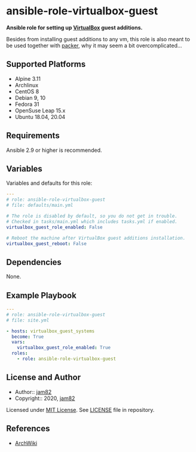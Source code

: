 # ansible-role-virtualbox-guest

**Ansible role for setting up [VirtualBox](https://virtualbox.org) guest additions.**

Besides from installing guest additions to any vm, this role is also meant to be used together with [packer](https://packer.io), why it may seem a bit overcomplicated...

## Supported Platforms

- Alpine 3.11
- Archlinux
- CentOS 8
- Debian 9, 10
- Fedora 31
- OpenSuse Leap 15.x
- Ubuntu 18.04, 20.04

## Requirements

Ansible 2.9 or higher is recommended.

## Variables

Variables and defaults for this role:

```yaml
---
# role: ansible-role-virtualbox-guest
# file: defaults/main.yml

# The role is disabled by default, so you do not get in trouble.
# Checked in tasks/main.yml which includes tasks.yml if enabled.
virtualbox_guest_role_enabled: False

# Reboot the machine after VirtualBox guest additions installation.
virtualbox_guest_reboot: False
```

## Dependencies

None.

## Example Playbook

```yaml
---
# role: ansible-role-virtualbox-guest
# file: site.yml

- hosts: virtualbox_guest_systems
  become: True
  vars:
    virtualbox_guest_role_enabled: True
  roles:
    - role: ansible-role-virtualbox-guest
```

## License and Author

- Author:: [jam82](https://github.com/jam82/)
- Copyright:: 2020, [jam82](https://github.com/jam82/)

Licensed under [MIT License](https://opensource.org/licenses/MIT).
See [LICENSE](https://github.com/jam82/ansible-role-virtualbox-guest/blob/master/LICENSE) file in repository.

## References

- [ArchWiki](https://wiki.archlinux.org/index.php/VirtualBox#Install_the_Guest_Additions)
